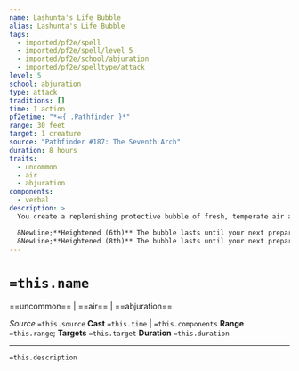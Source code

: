 ```yaml
---
name: Lashunta's Life Bubble
alias: Lashunta's Life Bubble
tags:
  - imported/pf2e/spell
  - imported/pf2e/spell/level_5
  - imported/pf2e/school/abjuration
  - imported/pf2e/spelltype/attack
level: 5
school: abjuration
type: attack
traditions: []
time: 1 action
pf2etime: "*⬻{ .Pathfinder }*"
range: 30 feet
target: 1 creature
source: "Pathfinder #187: The Seventh Arch"
duration: 8 hours
traits:
  - uncommon
  - air
  - abjuration
components:
  - verbal
description: >
  You create a replenishing protective bubble of fresh, temperate air around the target. The shell of air enables the target to breathe even underwater or in a vacuum, protects from severe cold and heat, and grants a +1 status bonus to the target's saves against inhaled dangers such as inhaled poisons and [[Cloudkill]].

  &NewLine;**Heightened (6th)** The bubble lasts until your next preparation.
  &NewLine;**Heightened (8th)** The bubble lasts until your next preparation, protects against extreme cold and heat, and grants a +2 status bonus instead of +1.
---
```

# `=this.name`
==uncommon== | ==air== | ==abjuration==

*Source* `=this.source`
**Cast** `=this.time` | `=this.components`
**Range** `=this.range`; **Targets** `=this.target`
**Duration** `=this.duration`

***
`=this.description`